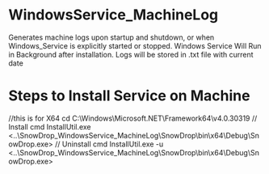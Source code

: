 # WindowsService_MachineLog
Generates machine logs upon startup and shutdown, or when Windows_Service is explicitly started or stopped.
Windows Service Will Run in Background after installation.
Logs will be stored in .txt file with current date

# Steps to Install Service on Machine
//this is for X64 
cd C:\Windows\Microsoft.NET\Framework64\v4.0.30319
// Install cmd
InstallUtil.exe <..\SnowDrop_WindowsService_MachineLog\SnowDrop\bin\x64\Debug\SnowDrop.exe>
// Uninstall cmd
InstallUtil.exe -u <..\SnowDrop_WindowsService_MachineLog\SnowDrop\bin\x64\Debug\SnowDrop.exe>

